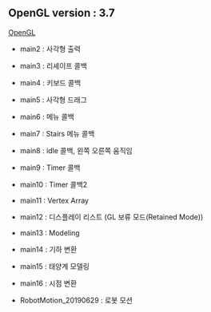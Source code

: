 ## OpenGL version : 3.7

[OpenGL](https://docs.google.com/document/d/1WsGvg2XccuPVTMczgCojLZxNAhLhm6S3oJ8gagpSI50/edit?usp=sharing)



+ main2 : 사각형 출력
+ main3 : 리셰이프 콜백
+ main4 : 키보드 콜백
+ main5 : 사각형 드래그
+ main6 : 메뉴 콜백
+ main7 : Stairs 메뉴 콜백
+ main8 : idle 콜백, 왼쪽 오른쪽 움직임
+ main9 : Timer 콜백
+ main10 : Timer 콜백2
+ main11 : Vertex Array
+ main12 : 디스플레이 리스트 (GL 보류 모드(Retained Mode))
+ main13 : Modeling
+ main14 : 기하 변환
+ main15 : 태양계 모델링
+ main16 : 시점 변환

+ RobotMotion_20190629 : 로봇 모션
